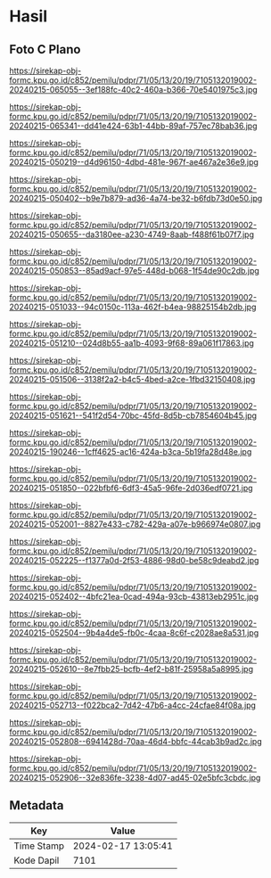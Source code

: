 # Hasil

## Foto C Plano

https://sirekap-obj-formc.kpu.go.id/c852/pemilu/pdpr/71/05/13/20/19/7105132019002-20240215-065055--3ef188fc-40c2-460a-b366-70e5401975c3.jpg

https://sirekap-obj-formc.kpu.go.id/c852/pemilu/pdpr/71/05/13/20/19/7105132019002-20240215-065341--dd41e424-63b1-44bb-89af-757ec78bab36.jpg

https://sirekap-obj-formc.kpu.go.id/c852/pemilu/pdpr/71/05/13/20/19/7105132019002-20240215-050219--d4d96150-4dbd-481e-967f-ae467a2e36e9.jpg

https://sirekap-obj-formc.kpu.go.id/c852/pemilu/pdpr/71/05/13/20/19/7105132019002-20240215-050402--b9e7b879-ad36-4a74-be32-b6fdb73d0e50.jpg

https://sirekap-obj-formc.kpu.go.id/c852/pemilu/pdpr/71/05/13/20/19/7105132019002-20240215-050655--da3180ee-a230-4749-8aab-f488f61b07f7.jpg

https://sirekap-obj-formc.kpu.go.id/c852/pemilu/pdpr/71/05/13/20/19/7105132019002-20240215-050853--85ad9acf-97e5-448d-b068-1f54de90c2db.jpg

https://sirekap-obj-formc.kpu.go.id/c852/pemilu/pdpr/71/05/13/20/19/7105132019002-20240215-051033--94c0150c-113a-462f-b4ea-98825154b2db.jpg

https://sirekap-obj-formc.kpu.go.id/c852/pemilu/pdpr/71/05/13/20/19/7105132019002-20240215-051210--024d8b55-aa1b-4093-9f68-89a061f17863.jpg

https://sirekap-obj-formc.kpu.go.id/c852/pemilu/pdpr/71/05/13/20/19/7105132019002-20240215-051506--3138f2a2-b4c5-4bed-a2ce-1fbd32150408.jpg

https://sirekap-obj-formc.kpu.go.id/c852/pemilu/pdpr/71/05/13/20/19/7105132019002-20240215-051621--541f2d54-70bc-45fd-8d5b-cb7854604b45.jpg

https://sirekap-obj-formc.kpu.go.id/c852/pemilu/pdpr/71/05/13/20/19/7105132019002-20240215-190246--1cff4625-ac16-424a-b3ca-5b19fa28d48e.jpg

https://sirekap-obj-formc.kpu.go.id/c852/pemilu/pdpr/71/05/13/20/19/7105132019002-20240215-051850--022bfbf6-6df3-45a5-96fe-2d036edf0721.jpg

https://sirekap-obj-formc.kpu.go.id/c852/pemilu/pdpr/71/05/13/20/19/7105132019002-20240215-052001--8827e433-c782-429a-a07e-b966974e0807.jpg

https://sirekap-obj-formc.kpu.go.id/c852/pemilu/pdpr/71/05/13/20/19/7105132019002-20240215-052225--f1377a0d-2f53-4886-98d0-be58c9deabd2.jpg

https://sirekap-obj-formc.kpu.go.id/c852/pemilu/pdpr/71/05/13/20/19/7105132019002-20240215-052402--4bfc21ea-0cad-494a-93cb-43813eb2951c.jpg

https://sirekap-obj-formc.kpu.go.id/c852/pemilu/pdpr/71/05/13/20/19/7105132019002-20240215-052504--9b4a4de5-fb0c-4caa-8c6f-c2028ae8a531.jpg

https://sirekap-obj-formc.kpu.go.id/c852/pemilu/pdpr/71/05/13/20/19/7105132019002-20240215-052610--8e7fbb25-bcfb-4ef2-b81f-25958a5a8995.jpg

https://sirekap-obj-formc.kpu.go.id/c852/pemilu/pdpr/71/05/13/20/19/7105132019002-20240215-052713--f022bca2-7d42-47b6-a4cc-24cfae84f08a.jpg

https://sirekap-obj-formc.kpu.go.id/c852/pemilu/pdpr/71/05/13/20/19/7105132019002-20240215-052808--6941428d-70aa-46d4-bbfc-44cab3b9ad2c.jpg

https://sirekap-obj-formc.kpu.go.id/c852/pemilu/pdpr/71/05/13/20/19/7105132019002-20240215-052906--32e836fe-3238-4d07-ad45-02e5bfc3cbdc.jpg


## Metadata

| Key        | Value               |
| ---------- | ------------------- |
| Time Stamp | 2024-02-17 13:05:41 |
| Kode Dapil | 7101                |



